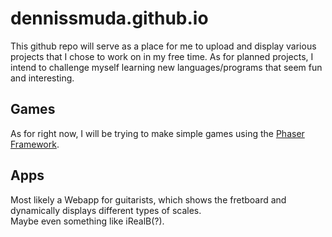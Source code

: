 dennissmuda.github.io
=====================

This github repo will serve as a place for me to upload and display various projects that I chose to work on in my free time. 
As for planned projects, I intend to challenge myself learning new languages/programs that seem fun and interesting.

Games
-----
As for right now, I will be trying to make simple games using the [Phaser Framework](http://phaser.io).


Apps
-----
Most likely a Webapp for guitarists, which shows the fretboard and dynamically displays different types of scales. <br>
Maybe even something like iRealB(?).


